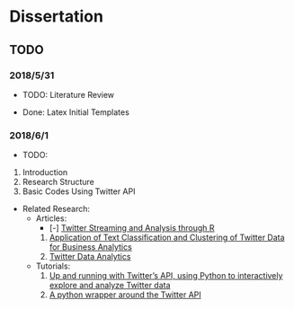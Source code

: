 # Dissertation

## TODO

### 2018/5/31

* TODO: Literature Review

* Done: Latex Initial Templates

### 2018/6/1

* TODO:
1. Introduction
1. Research Structure
1. Basic Codes Using Twitter API

* Related Research:
  * Articles:
    * [-] [Twitter Streaming and Analysis through R](http://www.indjst.org/index.php/indjst/article/viewFile/97914/75536)
    1. [Application of Text Classification and Clustering of Twitter Data for Business Analytics](https://www.researchgate.net/publication/324360275_Application_of_Text_Classification_and_Clustering_of_Twitter_Data_for_Business_Analytics)
    1. [Twitter Data Analytics](http://tweettracker.fulton.asu.edu/tda/TwitterDataAnalytics.pdf)
  * Tutorials:
    1. [Up and running with Twitter’s API, using Python to interactively explore and analyze Twitter data](https://github.com/andersy005/Mining-Twitter)
    1. [A python wrapper around the Twitter API](https://github.com/idan/python-twitter)
